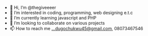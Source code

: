 - 👋 Hi, I’m @thegiveeeer
- 👀 I’m interested in coding, programming, web designing e.t.c
- 🌱 I’m currently learning javascript and PHP
- 💞️ I’m looking to collaborate on various projects
- 📫 How to reach me ...dugochukwu45@gmail.com, 08073467546

<!---
thegiveeeer/thegiveeeer is a ✨ special ✨ repository because its `README.md` (this file) appears on your GitHub profile.
You can click the Preview link to take a look at your changes.
--->
